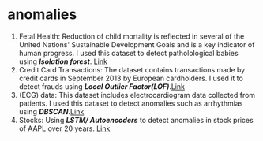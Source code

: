 # anomalies
1. Fetal Health: Reduction of child mortality is reflected in several of the United Nations' Sustainable Development Goals and is a key indicator of human progress.
I used this dataset to detect patholological babies using **_Isolation forest_**.
[Link](https://www.kaggle.com/datasets/andrewmvd/fetal-health-classification)
2. Credit Card Transactions: The dataset contains transactions made by credit cards in September 2013 by European cardholders. I used it to detect frauds using **_Local Outlier Factor(LOF)_**.[Link](https://www.kaggle.com/datasets/mlg-ulb/creditcardfraud)
3. (ECG) data: This dataset includes electrocardiogram data collected from patients. I used this dataset to detect anomalies such as arrhythmias using **_DBSCAN_**.[Link](https://www.timeseriesclassification.com/description.php?Dataset=ECG5000)
4. Stocks: Using **_LSTM/ Autoencoders_** to detect anomalies in stock prices of AAPL over 20 years. 
[Link](https://finance.yahoo.com/)
